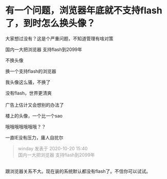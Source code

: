 # 有一个问题，浏览器年底就不支持flash了，到时怎么换头像？


大家想过没有？这是个严重问题，不知道管理有啥对策

国内一大把浏览器 支持flash到2099年<img src="static/image/smiley/yct/010.gif" smilieid="41" border="0" alt="" />

不换头像

换一个支持flash的浏览器

我头像这么骚，不换了

没有flash，世界更清爽<img src="static/image/smiley/default/lol.gif" smilieid="12" border="0" alt="" /><br />
<br />
广告上估计又会想别的办法了<img src="static/image/smiley/default/sweat.gif" smilieid="10" border="0" alt="" />

楼上的头像，一个比一个sao

哦哦哦哦哦哦哦？？<img id="aimg_Rg48M" onclick="zoom(this, this.src, 0, 0, 0)" class="zoom" src="https://cdn.jsdelivr.net/gh/hishis/forum-master/public/images/patch.gif" onmouseover="img_onmouseoverfunc(this)" onload="thumbImg(this)" border="0" alt="" />

一直IE没有压力，庸人自扰尔

<div class="quote"><blockquote><font color="#999999">winday 发表于 2020-10-20 15:40</font><br />
<font color="#999999">国内一大把浏览器 支持flash到2099年</font></blockquote></div><br />
跟浏览器关系不大。现在装的系统默认都没有flash了。不信你可以试试。
